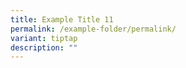 ```yaml
---
title: Example Title 11
permalink: /example-folder/permalink/
variant: tiptap
description: ""
---
```

